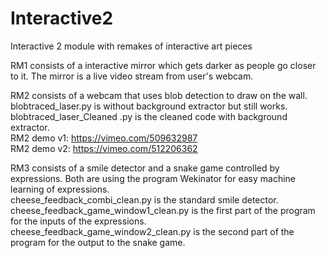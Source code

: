 # Interactive2
Interactive 2 module with remakes of interactive art pieces  

RM1 consists of a interactive mirror which gets darker as people go closer to it. The mirror is a live video stream from user's webcam.  

RM2 consists of a webcam that uses blob detection to draw on the wall.   
blobtraced_laser.py is without background extractor but still works.   
blobtraced_laser_Cleaned .py is the cleaned code with background extractor.   
RM2 demo v1: https://vimeo.com/509632987   
RM2 demo v2: https://vimeo.com/512206362

RM3 consists of a smile detector and a snake game controlled by expressions. Both are using the program Wekinator for easy machine learning of expressions.   
cheese_feedback_combi_clean.py is the standard smile detector.   
cheese_feedback_game_window1_clean.py is the first part of the program for the inputs of the expressions.   
cheese_feedback_game_window2_clean.py is the second part of the program for the output to the snake game.   
